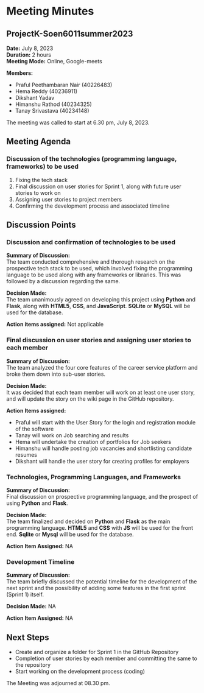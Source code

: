 # Meeting Minutes

## ProjectK-Soen6011summer2023
**Date:** July 8, 2023  
**Duration:** 2 hours  
**Meeting Mode:** Online, Google-meets

**Members:**
- Praful Peethambaran Nair (40226483)
- Hema Reddy (40236911)
- Dikshant Yadav
- Himanshu Rathod (40234325)
- Tanay Srivastava (40234148)

The meeting was called to start at 6.30 pm, July 8, 2023.

## Meeting Agenda

### Discussion of the technologies (programming language, frameworks) to be used
1. Fixing the tech stack
2. Final discussion on user stories for Sprint 1, along with future user stories to work on
3. Assigning user stories to project members
4. Confirming the development process and associated timeline

## Discussion Points

### Discussion and confirmation of technologies to be used
**Summary of Discussion:**  
The team conducted comprehensive and thorough research on the prospective tech stack to be used, which involved fixing the programming language to be used along with any frameworks or libraries. This was followed by a discussion regarding the same.

**Decision Made:**  
The team unanimously agreed on developing this project using **Python** and **Flask**, along with **HTML5**, **CSS**, and **JavaScript**. **SQLite** or **MySQL** will be used for the database.

**Action items assigned:** Not applicable

### Final discussion on user stories and assigning user stories to each member
**Summary of Discussion:**  
The team analyzed the four core features of the career service platform and broke them down into sub-user stories.

**Decision Made:**  
It was decided that each team member will work on at least one user story, and will update the story on the wiki page in the GitHub repository.

**Action Items assigned:**  
- Praful will start with the User Story for the login and registration module of the software
- Tanay will work on Job searching and results
- Hema will undertake the creation of portfolios for Job seekers
- Himanshu will handle posting job vacancies and shortlisting candidate resumes
- Dikshant will handle the user story for creating profiles for employers

### Technologies, Programming Languages, and Frameworks
**Summary of Discussion:**  
Final discussion on prospective programming language, and the prospect of using **Python** and **Flask**.

**Decision Made:**  
The team finalized and decided on **Python** and **Flask** as the main programming language. **HTML5** and **CSS** with **JS** will be used for the front end. **Sqlite** or **Mysql** will be used for the database.

**Action Item Assigned:** NA

### Development Timeline
**Summary of Discussion:**  
The team briefly discussed the potential timeline for the development of the next sprint and the possibility of adding some features in the first sprint (Sprint 1) itself.

**Decision Made:** NA

**Action Item Assigned:** NA

## Next Steps
- Create and organize a folder for Sprint 1 in the GitHub Repository
- Completion of user stories by each member and committing the same to the repository
- Start working on the development process (coding)

The Meeting was adjourned at 08.30 pm.
